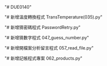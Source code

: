 "# DUE0140" 

"# 新增溫度轉換程式 TransTemperature(035).py"

"# 新增猜密碼程式 PasswordRetry.py"

"# 新增猜數字程式 047_guess_number.py"

"# 新增開檔案分析留言程式 057_read_file.py"

"# 新增記帳程式專案 062_products.py"